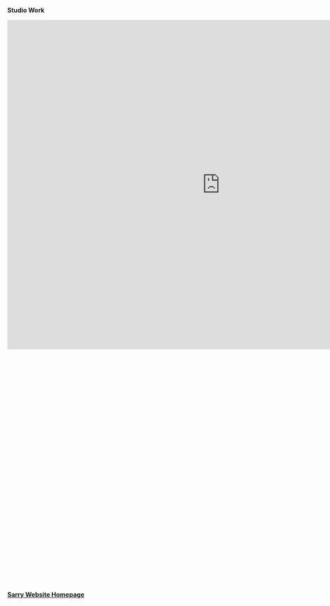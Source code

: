 <strong>Studio Work<strong>


<iframe src="https://docs.google.com/presentation/d/e/2PACX-1vSW6MYOGdWF7EJe2pWtChT3p9EcT2-dwE1sHWXfdXnlWXUiEGggLo5RJaMAdrGJyw/embed?start=true&loop=true&delayms=3000" frameborder="0" width="964" height="748" allowfullscreen="true" mozallowfullscreen="true" webkitallowfullscreen="true"></iframe>
<br>
<iframe width="800" height="500" allowfullscreen style="border-style:none;" 
<br>
<iframe src="https://api2.enscape3d.com/v3/view/071d9e17-7b24-477c-8fce-281843c56cbc" style="border:0px #ffffff none;" name="myiFrame" scrolling="no" frameborder="1" marginheight="0px" marginwidth="0px" height="400px" width="600px" allowfullscreen></iframe>

  <br> <br>
[Sarry Website Homepage](https://steenblikrs.github.io/2021-Spring-Studio/students/Sarry/index)
